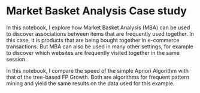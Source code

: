 # Market Basket Analysis Case study
In this notebook, I explore how Market Basket Analysis (MBA) can be used to discover associations between items that are frequently used together. In this case, it is products that are being bought together in e-commerce transactions. But MBA can also be used in many other settings, for example to discover which websites are frequently visited together in the same session. 

In this notebook, I compare the speed of the simple Apriori Algorithm with that of the tree-based FP Growth. Both are algorithms for frequent pattern mining and yield the same results on the data used for this example.
